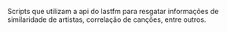 Scripts que utilizam a api do lastfm para resgatar informações de similaridade de artistas, correlação de canções, entre outros.
